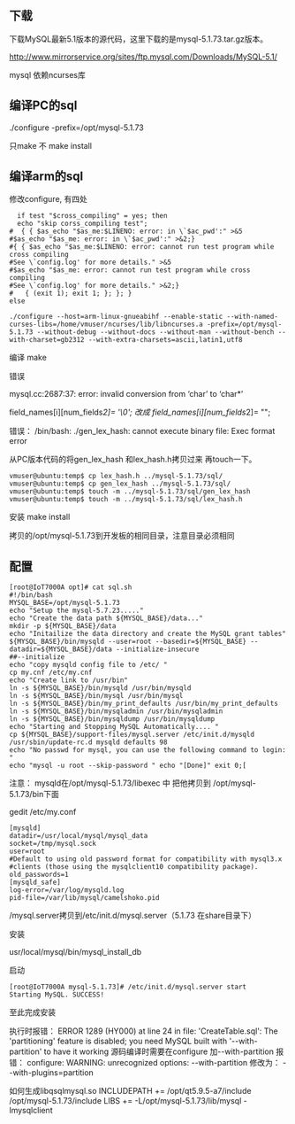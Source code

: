 
## 下载

下载MySQL最新5.1版本的源代码，这里下载的是mysql-5.1.73.tar.gz版本。

http://www.mirrorservice.org/sites/ftp.mysql.com/Downloads/MySQL-5.1/


mysql 依赖ncurses库


## 编译PC的sql
./configure -prefix=/opt/mysql-5.1.73

只make 不 make install

## 编译arm的sql

修改configure, 有四处
```
  if test "$cross_compiling" = yes; then
  echo "skip corss_compiling test";
#  { { $as_echo "$as_me:$LINENO: error: in \`$ac_pwd':" >&5
#$as_echo "$as_me: error: in \`$ac_pwd':" >&2;}
#{ { $as_echo "$as_me:$LINENO: error: cannot run test program while cross compiling
#See \`config.log' for more details." >&5
#$as_echo "$as_me: error: cannot run test program while cross compiling
#See \`config.log' for more details." >&2;}
#   { (exit 1); exit 1; }; }; }
else
```

```
./configure --host=arm-linux-gnueabihf --enable-static --with-named-curses-libs=/home/vmuser/ncurses/lib/libncurses.a -prefix=/opt/mysql-5.1.73 --without-debug --without-docs --without-man --without-bench --with-charset=gb2312 --with-extra-charsets=ascii,latin1,utf8
```

编译 make

错误

mysql.cc:2687:37: error: invalid conversion from ‘char’ to ‘char*’

field_names[i][num_fields*2]= '\0';
改成
field_names[i][num_fields*2]= "";

错误：
/bin/bash: ./gen_lex_hash: cannot execute binary file: Exec format error

从PC版本代码的将gen_lex_hash 和lex_hash.h拷贝过来 再touch一下。
```
vmuser@ubuntu:temp$ cp lex_hash.h ../mysql-5.1.73/sql/
vmuser@ubuntu:temp$ cp gen_lex_hash ../mysql-5.1.73/sql/
vmuser@ubuntu:temp$ touch -m ../mysql-5.1.73/sql/gen_lex_hash
vmuser@ubuntu:temp$ touch -m ../mysql-5.1.73/sql/lex_hash.h

```
安装 make install


拷贝的/opt/mysql-5.1.73到开发板的相同目录，注意目录必须相同


## 配置
```
[root@IoT7000A opt]# cat sql.sh
#!/bin/bash
MYSQL_BASE=/opt/mysql-5.1.73
echo "Setup the mysql-5.7.23....."
echo "Create the data path ${MYSQL_BASE}/data..."
mkdir -p ${MYSQL_BASE}/data
echo "Initailize the data directory and create the MySQL grant tables"
${MYSQL_BASE}/bin/mysqld --user=root --basedir=${MYSQL_BASE} --datadir=${MYSQL_BASE}/data --initialize-insecure
##--initialize
echo "copy mysqld config file to /etc/ "
cp my.cnf /etc/my.cnf
echo "Create link to /usr/bin"
ln -s ${MYSQL_BASE}/bin/mysqld /usr/bin/mysqld
ln -s ${MYSQL_BASE}/bin/mysql /usr/bin/mysql
ln -s ${MYSQL_BASE}/bin/my_print_defaults /usr/bin/my_print_defaults
ln -s ${MYSQL_BASE}/bin/mysqladmin /usr/bin/mysqladmin
ln -s ${MYSQL_BASE}/bin/mysqldump /usr/bin/mysqldump
echo "Starting and Stopping MySQL Automatically.... "
cp ${MYSQL_BASE}/support-files/mysql.server /etc/init.d/mysqld
/usr/sbin/update-rc.d mysqld defaults 98
echo "No passwd for mysql, you can use the following command to login: "
echo "mysql -u root --skip-password " echo "[Done]" exit 0;[
```

注意： mysqld在/opt/mysql-5.1.73/libexec 中 把他拷贝到 /opt/mysql-5.1.73/bin下面


gedit /etc/my.conf
```
[mysqld]
datadir=/usr/local/mysql/mysql_data
socket=/tmp/mysql.sock
user=root
#Default to using old password format for compatibility with mysql3.x
#clients (those using the mysqlclient10 compatibility package).
old_passwords=1
[mysqld_safe]
log-error=/var/log/mysqld.log
pid-file=/var/lib/mysql/camelshoko.pid
```

/mysql.server拷贝到/etc/init.d/mysql.server（5.1.73 在share目录下）

安装

usr/local/mysql/bin/mysql_install_db

启动
```
[root@IoT7000A mysql-5.1.73]# /etc/init.d/mysql.server start
Starting MySQL. SUCCESS!
```
至此完成安装


执行时报错：
ERROR 1289 (HY000) at line 24 in file: 'CreateTable.sql': The 'partitioning' feature is disabled; you need MySQL built with '--with-partition' to have it working
源码编译时需要在configure 加--with-partition
报错：
configure: WARNING: unrecognized options: --with-partition
修改为：
--with-plugins=partition

如何生成libqsqlmysql.so
INCLUDEPATH += /opt/qt5.9.5-a7/include \
			/opt/mysql-5.1.73/include
LIBS += -L/opt/mysql-5.1.73/lib/mysql -lmysqlclient


